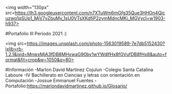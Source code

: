 
<img width="130px" src=https://lh3.googleusercontent.com/n7XTuWm6mGfg35Que3HHOn4Qicuzwq1qSUp1_MjV7yZbuMy_1sU0VTsXKdfiP2zymMdncMKj_MGVycI=w1903-h937>

#Portafolio III Periodo 2021 :)

<img src=https://images.unsplash.com/photo-1563019589-7e7db5152430?ixlib=rb-1.2.1&ixid=MnwxMjA3fDB8MHxwaG90by1wYWdlfHx8fGVufDB8fHx8&auto=format&fit=crop&w=1050&q=80>

#Información
-Marlon David Martinez Cojulun
-Colegio Santa Catalina Laboure
-IV Bachillerato en Ciencias y letras con orientación en Computación
-Jossue Emmanuel Fuentes
-Portafolio:https://marlondavidmartinez.github.io/Glosario/
